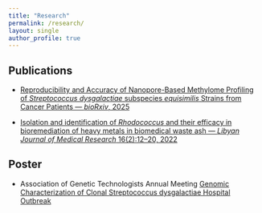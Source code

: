 ```yaml
---
title: "Research"
permalink: /research/
layout: single
author_profile: true
---
```

## Publications

- [Reproducibility and Accuracy of Nanopore-Based Methylome Profiling of *Streptococcus dysgalactiae* subspecies *equisimilis* Strains from Cancer Patients — *bioRxiv*, 2025](https://scholar.google.com/citations?view_op=view_citation&hl=en&user=v22PEuAAAAAJ&citation_for_view=v22PEuAAAAAJ:u-x6o8ySG0sC)

- [Isolation and identification of *Rhodococcus* and their efficacy in bioremediation of heavy metals in biomedical waste ash — *Libyan Journal of Medical Research* 16(2):12–20, 2022](https://scholar.google.com/citations?view_op=view_citation&hl=en&user=v22PEuAAAAAJ&citation_for_view=v22PEuAAAAAJ:u5HHmVD_uO8C)

## Poster

- Association of Genetic Technologists Annual Meeting
  [Genomic Characterization of Clonal Streptococcus dysgalactiae Hospital Outbreak ](https://figshare.com/articles/poster/Genomic_Characterization_of_Clonal_Streptococcus_dysgalactiae_Hospital_Outbreak/29829263)



